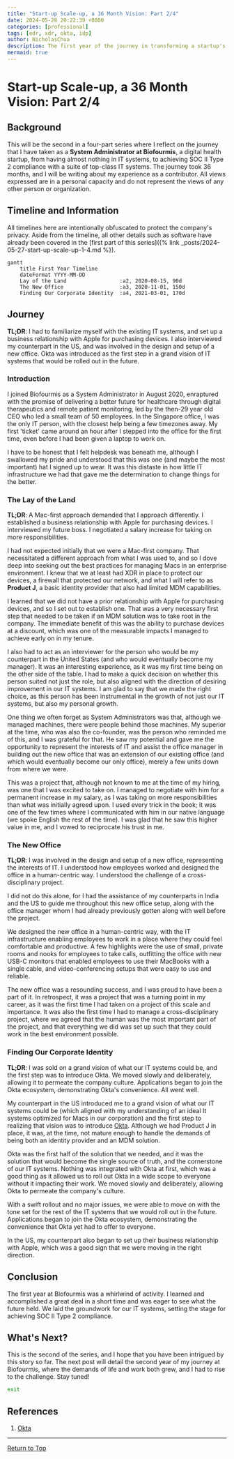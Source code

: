 ```yaml
---
title: "Start-up Scale-up, a 36 Month Vision: Part 2/4"
date: 2024-05-28 20:22:39 +0800
categories: [professional]
tags: [edr, xdr, okta, idp]
author: NicholasChua
description: The first year of the journey in transforming a startup's IT systems from nothing to SOC II Type 2 compliance in 36 months.
mermaid: true
---
```


# Start-up Scale-up, a 36 Month Vision: Part 2/4

## Background

This will be the second in a four-part series where I reflect on the journey that I have taken as a **System Administrator at Biofourmis**, a digital health startup, from having almost nothing in IT systems, to achieving SOC II Type 2 compliance with a suite of top-class IT systems. The journey took 36 months, and I will be writing about my experience as a contributor. All views expressed are in a personal capacity and do not represent the views of any other person or organization.

## Timeline and Information

All timelines here are intentionally obfuscated to protect the company's privacy. Aside from the timeline, all other details such as software have already been covered in the [first part of this series]({% link _posts/2024-05-27-start-up-scale-up-1-4.md %}).

```mermaid
gantt
    title First Year Timeline
    dateFormat YYYY-MM-DD
    Lay of the Land                 :a2, 2020-08-15, 90d
    The New Office                  :a3, 2020-11-01, 150d
    Finding Our Corporate Identity  :a4, 2021-03-01, 170d
```

## Journey

**TL;DR**: I had to familiarize myself with the existing IT systems, and set up a business relationship with Apple for purchasing devices. I also interviewed my counterpart in the US, and was involved in the design and setup of a new office. Okta was introduced as the first step in a grand vision of IT systems that would be rolled out in the future.

### Introduction

I joined Biofourmis as a System Administrator in August 2020, enraptured with the promise of delivering a better future for healthcare through digital therapeutics and remote patient monitoring, led by the then-29 year old CEO who led a small team of 50 employees. In the Singapore office, I was the only IT person, with the closest help being a few timezones away. My first 'ticket' came around an hour after I stepped into the office for the first time, even before I had been given a laptop to work on.

I have to be honest that I felt helpdesk was beneath me, although I swallowed my pride and understood that this was one (and maybe the most important) hat I signed up to wear. It was this distaste in how little IT infrastructure we had that gave me the determination to change things for the better.

### The Lay of the Land

**TL;DR**: A Mac-first approach demanded that I approach differently. I established a business relationship with Apple for purchasing devices. I interviewed my future boss. I negotiated a salary increase for taking on more responsibilities.

I had not expected initially that we were a Mac-first company. That necessitated a different approach from what I was used to, and so I dove deep into seeking out the best practices for managing Macs in an enterprise environment. I knew that we at least had XDR in place to protect our devices, a firewall that protected our network, and what I will refer to as **Product J**, a basic identity provider that also had limited MDM capabilities.

I learned that we did not have a prior relationship with Apple for purchasing devices, and so I set out to establish one. That was a very necessary first step that needed to be taken if an MDM solution was to take root in the company. The immediate benefit of this was the ability to purchase devices at a discount, which was one of the measurable impacts I managed to achieve early on in my tenure.

I also had to act as an interviewer for the person who would be my counterpart in the United States (and who would eventually become my manager). It was an interesting experience, as it was my first time being on the other side of the table. I had to make a quick decision on whether this person suited not just the role, but also aligned with the direction of desiring improvement in our IT systems. I am glad to say that we made the right choice, as this person has been instrumental in the growth of not just our IT systems, but also my personal growth.

One thing we often forget as System Administrators was that, although we managed machines, there were people behind those machines. My superior at the time, who was also the co-founder, was the person who reminded me of this, and I was grateful for that. He saw my potential and gave me the opportunity to represent the interests of IT and assist the office manager in building out the new office that was an extension of our existing office (and which would eventually become our only office), merely a few units down from where we were.

This was a project that, although not known to me at the time of my hiring, was one that I was excited to take on. I managed to negotiate with him for a permanent increase in my salary, as I was taking on more responsibilities than what was initially agreed upon. I used every trick in the book; it was one of the few times where I communicated with him in our native language (we spoke English the rest of the time). I was glad that he saw this higher value in me, and I vowed to reciprocate his trust in me.

### The New Office

**TL;DR**: I was involved in the design and setup of a new office, representing the interests of IT. I understood how employees worked and designed the office in a human-centric way. I understood the challenge of a cross-disciplinary project.

I did not do this alone, for I had the assistance of my counterparts in India and the US to guide me throughout this new office setup, along with the office manager whom I had already previously gotten along with well before the project.

We designed the new office in a human-centric way, with the IT infrastructure enabling employees to work in a place where they could feel comfortable and productive. A few highlights were the use of small, private rooms and nooks for employees to take calls, outfitting the office with new USB-C monitors that enabled employees to use their MacBooks with a single cable, and video-conferencing setups that were easy to use and reliable.

The new office was a resounding success, and I was proud to have been a part of it. In retrospect, it was a project that was a turning point in my career, as it was the first time I had taken on a project of this scale and importance. It was also the first time I had to manage a cross-disciplinary project, where we agreed that the human was the most important part of the project, and that everything we did was set up such that they could work in the best environment possible.

### Finding Our Corporate Identity

**TL;DR**: I was sold on a grand vision of what our IT systems could be, and the first step was to introduce Okta. We moved slowly and deliberately, allowing it to permeate the company culture. Applications began to join the Okta ecosystem, demonstrating Okta's convenience. All went well.

My counterpart in the US introduced me to a grand vision of what our IT systems could be (which aligned with my understanding of an ideal It systems optimized for Macs in our corporation) and the first step to realizing that vision was to introduce [Okta][1]. Although we had Product J in place, it was, at the time, not mature enough to handle the demands of being both an identity provider and an MDM solution.

Okta was the first half of the solution that we needed, and it was the solution that would become the single source of truth, and the cornerstone of our IT systems. Nothing was integrated with Okta at first, which was a good thing as it allowed us to roll out Okta in a wide scope to everyone without it impacting their work. We moved slowly and deliberately, allowing Okta to permeate the company's culture.

With a swift rollout and no major issues, we were able to move on with the tone set for the rest of the IT systems that we would roll out in the future. Applications began to join the Okta ecosystem, demonstrating the convenience that Okta yet had to offer to everyone.

In the US, my counterpart also began to set up their business relationship with Apple, which was a good sign that we were moving in the right direction.

## Conclusion

The first year at Biofourmis was a whirlwind of activity. I learned and accomplished a great deal in a short time and was eager to see what the future held. We laid the groundwork for our IT systems, setting the stage for achieving SOC II Type 2 compliance.

## What's Next?

This is the second of the series, and I hope that you have been intrigued by this story so far. The next post will detail the second year of my journey at Biofourmis, where the demands of life and work both grew, and I had to rise to the challenge. Stay tuned!

```bash
exit
```

## References

1. [Okta][1]

[1]: https://www.okta.com/

---

[Return to Top](#start-up-scale-up-a-36-month-vision-part-24)